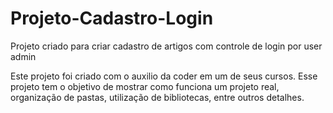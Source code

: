 # Projeto-Cadastro-Login
Projeto criado para criar cadastro de artigos com controle de login por user admin

Este projeto foi criado com o auxilio da coder em um de seus cursos. 
Esse projeto tem o objetivo de mostrar como funciona um projeto real, organização de pastas, utilização de bibliotecas, entre outros detalhes. 
